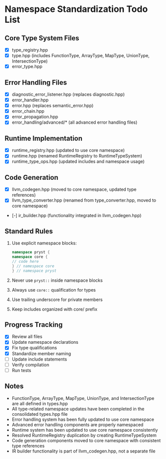 # Namespace Standardization Todo List

## Core Type System Files
- [x] type_registry.hpp
- [x] type.hpp (includes FunctionType, ArrayType, MapType, UnionType, IntersectionType)
- [x] error_type.hpp

## Error Handling Files
- [x] diagnostic_error_listener.hpp (replaces diagnostic.hpp)
- [x] error_handler.hpp
- [x] error.hpp (replaces semantic_error.hpp)
- [x] error_chain.hpp
- [x] error_propagation.hpp
- [x] error_handling/advanced/* (all advanced error handling files)

## Runtime Implementation
- [x] runtime_registry.hpp (updated to use core namespace)
- [x] runtime.hpp (renamed RuntimeRegistry to RuntimeTypeSystem)
- [x] runtime_type_ops.hpp (updated includes and namespace usage)

## Code Generation
- [x] llvm_codegen.hpp (moved to core namespace, updated type references)
- [x] llvm_type_converter.hpp (renamed from type_converter.hpp, moved to core namespace)
- [-] ir_builder.hpp (functionality integrated in llvm_codegen.hpp)

## Standard Rules
1. Use explicit namespace blocks:
   ```cpp
   namespace pryst {
   namespace core {
   // code here
   } // namespace core
   } // namespace pryst
   ```

2. Never use `pryst::` inside namespace blocks
3. Always use `core::` qualification for types
4. Use trailing underscore for private members
5. Keep includes organized with core/ prefix

## Progress Tracking
- [x] Review all files
- [x] Update namespace declarations
- [x] Fix type qualifications
- [x] Standardize member naming
- [ ] Update include statements
- [ ] Verify compilation
- [ ] Run tests

## Notes
- FunctionType, ArrayType, MapType, UnionType, and IntersectionType are all defined in types.hpp
- All type-related namespace updates have been completed in the consolidated types.hpp file
- Error handling system has been fully updated to use core namespace
- Advanced error handling components are properly namespaced
- Runtime system has been updated to use core namespace consistently
- Resolved RuntimeRegistry duplication by creating RuntimeTypeSystem
- Code generation components moved to core namespace with consistent type references
- IR builder functionality is part of llvm_codegen.hpp, not a separate file
